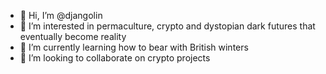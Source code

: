 - 👋 Hi, I’m @djangolin
- 👀 I’m interested in permaculture, crypto and dystopian dark futures that eventually become reality
- 🌱 I’m currently learning how to bear with British winters
- 💞️ I’m looking to collaborate on crypto projects

<!---
djangolin/djangolin is a ✨ special ✨ repository because its `README.md` (this file) appears on your GitHub profile.
You can click the Preview link to take a look at your changes.
--->
